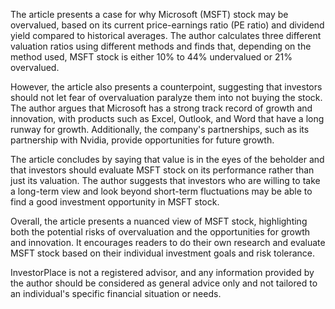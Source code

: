 The article presents a case for why Microsoft (MSFT) stock may be overvalued, based on its current price-earnings ratio (PE ratio) and dividend yield compared to historical averages. The author calculates three different valuation ratios using different methods and finds that, depending on the method used, MSFT stock is either 10% to 44% undervalued or 21% overvalued.

However, the article also presents a counterpoint, suggesting that investors should not let fear of overvaluation paralyze them into not buying the stock. The author argues that Microsoft has a strong track record of growth and innovation, with products such as Excel, Outlook, and Word that have a long runway for growth. Additionally, the company's partnerships, such as its partnership with Nvidia, provide opportunities for future growth.

The article concludes by saying that value is in the eyes of the beholder and that investors should evaluate MSFT stock on its performance rather than just its valuation. The author suggests that investors who are willing to take a long-term view and look beyond short-term fluctuations may be able to find a good investment opportunity in MSFT stock.

Overall, the article presents a nuanced view of MSFT stock, highlighting both the potential risks of overvaluation and the opportunities for growth and innovation. It encourages readers to do their own research and evaluate MSFT stock based on their individual investment goals and risk tolerance.

InvestorPlace is not a registered advisor, and any information provided by the author should be considered as general advice only and not tailored to an individual's specific financial situation or needs.